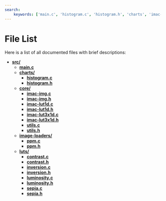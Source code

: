 ```yaml
---
search:
    keywords: ['main.c', 'histogram.c', 'histogram.h', 'charts', 'imac-img.c', 'imac-img.h', 'imac-lut1d.c', 'imac-lut1d.h', 'imac-lut3x1d.c', 'imac-lut3x1d.h', 'utils.c', 'utils.h', 'core', 'ppm.c', 'ppm.h', 'image-loaders', 'contrast.c', 'contrast.h', 'inversion.c', 'inversion.h', 'luminosity.c', 'luminosity.h', 'sepia.c', 'sepia.h', 'luts', 'src']
---
```


# File List

Here is a list of all documented files with brief descriptions:
* **[src/](dir_68267d1309a1af8e8297ef4c3efbcdba.md)**
  * **[main.c](main_8c.md)**
  * **[charts/](dir_b1e1480277e1bd1794b03e39c91b2dd4.md)**
    * **[histogram.c](histogram_8c.md)**
    * **[histogram.h](histogram_8h.md)**
  * **[core/](dir_aebb8dcc11953d78e620bbef0b9e2183.md)**
    * **[imac-img.c](imac-img_8c.md)**
    * **[imac-img.h](imac-img_8h.md)**
    * **[imac-lut1d.c](imac-lut1d_8c.md)**
    * **[imac-lut1d.h](imac-lut1d_8h.md)**
    * **[imac-lut3x1d.c](imac-lut3x1d_8c.md)**
    * **[imac-lut3x1d.h](imac-lut3x1d_8h.md)**
    * **[utils.c](utils_8c.md)**
    * **[utils.h](utils_8h.md)**
  * **[image-loaders/](dir_8f03655d6efc6136bf2baf9ce414e802.md)**
    * **[ppm.c](ppm_8c.md)**
    * **[ppm.h](ppm_8h.md)**
  * **[luts/](dir_c22671da58062d8418dba3cbe73b0c5b.md)**
    * **[contrast.c](contrast_8c.md)**
    * **[contrast.h](contrast_8h.md)**
    * **[inversion.c](inversion_8c.md)**
    * **[inversion.h](inversion_8h.md)**
    * **[luminosity.c](luminosity_8c.md)**
    * **[luminosity.h](luminosity_8h.md)**
    * **[sepia.c](sepia_8c.md)**
    * **[sepia.h](sepia_8h.md)**
